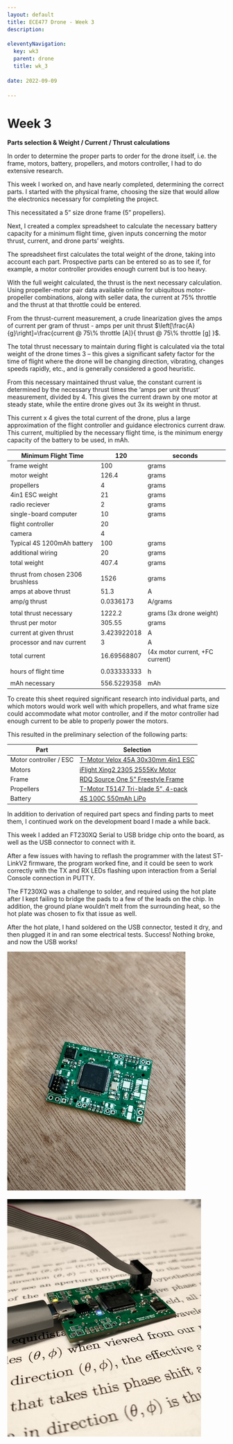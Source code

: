 ```yaml
---
layout: default
title: ECE477 Drone - Week 3
description:

eleventyNavigation:
  key: wk3
  parent: drone
  title: wk_3

date: 2022-09-09

---
```


# Week 3

**Parts selection & Weight / Current / Thrust calculations**

In order to determine the proper parts to order for the drone itself, i.e. the frame, motors, battery, propellers, and motors controller, I had to do extensive research.

This week I worked on, and have nearly completed, determining the correct parts. I started with the physical frame, choosing the size that would allow the electronics necessary for completing the project.

This necessitated a 5” size drone frame (5” propellers). 

Next, I created a complex spreadsheet to calculate the necessary battery capacity for a minimum flight time, given inputs concerning the motor thrust, current, and drone parts’ weights.

The spreadsheet first calculates the total weight of the drone, taking into account each part. Prospective parts can be entered so as to see if, for example, a motor controller provides enough current but is too heavy.

With the full weight calculated, the thrust is the next necessary calculation. Using propeller-motor pair data available online for ubiquitous motor-propeller combinations, along with seller data, the current at 75% throttle and the thrust at that throttle could be entered.

From the thrust-current measurement, a crude linearization gives the amps of current per gram of thrust - amps per unit thrust 
$\left[\frac{A}{g}\right]=\frac{current @ 75\% throttle [A]}{ thrust @ 75\% throttle [g] }$.

The total thrust necessary to maintain during flight is calculated via the total weight of the drone times 3 – this gives  a significant safety factor for the time of flight where the drone will be changing direction, vibrating, changes speeds rapidly, etc., and is generally considered a good heuristic.

From this necessary maintained thrust value, the constant current is determined by the necessary thrust times the ‘amps per unit thrust’ measurement, divided by 4. This gives the current drawn by one motor at steady state, while the entire drone gives out 3x its weight in thrust.

This current x 4 gives the total current of the drone, plus a large approximation of the flight controller and guidance electronics current draw. This current, multiplied by the necessary flight time, is the minimum energy capacity of the battery to be used, in mAh.

<div class="d-flex justify-content-center">


|Minimum Flight Time|	120|	seconds|
|-|-|-|
|frame weight|	100|	grams|
|motor weight|	126.4|	grams|
|propellers|	4|	grams|
|4in1 ESC weight|	21|	grams|
|radio reciever|	2|	grams|
|single-board computer|	10|	grams|
|flight controller|	20|	 |
|camera|	4|	 |
|Typical 4S 1200mAh battery|	100|	grams|
|additional wiring|	20|	grams|
|total weight|	407.4|	grams|
| |	 |	 |
|thrust from chosen 2306 brushless|	1526|	grams|
|amps at above thrust|	51.3|	A|
|amp/g thrust|	0.0336173|	A/grams|
| |	 |	 |
|total thrust necessary|	1222.2|	grams (3x drone weight)|
|thrust per motor|	305.55|	grams|
|current at given thrust|	3.423922018|	A|
|processor and nav current|	3|	A|
|total current|	16.69568807|	(4x motor current, +FC current)|
| |	 |	 |
|hours of flight time|	0.033333333|	h|
| |	 |	 |
|mAh necessary|	556.5229358|	mAh|

</div>

To create this sheet required significant research into individual parts, and which motors would work well with which propellers, and what frame size could accommodate what motor controller, and if the motor controller had enough current to be able to properly power the motors.

This resulted in the preliminary selection of the following parts:

<div class="d-flex justify-content-center">

|Part|Selection|
|-|-|
|Motor controller / ESC|	 [T-Motor Velox 45A 30x30mm 4in1 ESC](https://www.racedayquads.com/products/t-motor-velox-45a-32bit-3-6s-30x30-4in1-esc-1?variant=32293091115121)|
|Motors	| [iFlight Xing2 2305 2555Kv Motor](https://www.racedayquads.com/products/iflight-xing2-2306-2555kv-motor?variant=32320681279601)|
|Frame	| [RDQ Source One 5” Freestyle Frame](https://www.racedayquads.com/products/rdq-source-one-v3-5-freestyle-frame?variant=29592522293361)|
|Propellers	| [T-Motor T5147 Tri-blade 5”, 4-pack](https://www.racedayquads.com/products/t-motor-t5147-popo-compatible-tri-blade-5-prop-4-pack-choose-your-color?variant=31263896502385)|
|Battery	| [4S 100C 550mAh LiPo](https://www.racedayquads.com/products/rdq-series-15-2v-4s-550mah-100c-lihv-battery-xt30)|

</div>

In addition to derivation of required part specs and finding parts to meet them, I continued work on the development board I made a while back.

This week I added an FT230XQ Serial to USB bridge chip onto the board, as well as the USB connector to connect with it.

After a few issues with having to reflash the programmer with the latest ST-LinkV2 firmware, the program worked fine, and it could be seen to work correctly with the TX and RX LEDs flashing upon interaction from a Serial Console connection in PUTTY.

The FT230XQ was a challenge to solder, and required using the hot plate after I kept failing to bridge the pads to a few of the leads on the chip. In addition, the ground plane wouldn’t melt from the surrounding heat, so the hot plate was chosen to fix that issue as well.

After the hot plate, I hand soldered on the USB connector, tested it dry, and then plugged it in and ran some electrical tests. Success! Nothing broke, and now the USB works!

![Alt text](image.png "Before")

![Alt text](image-1.png "After")